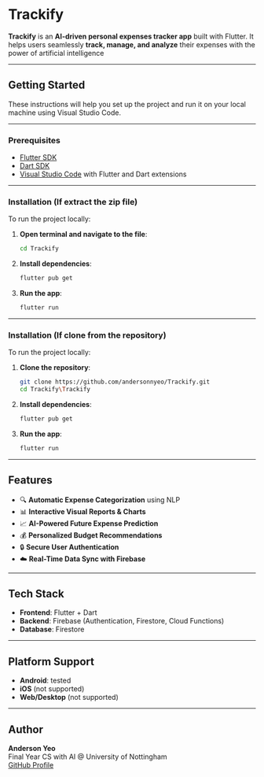# Trackify

**Trackify** is an **AI-driven personal expenses tracker app** built with Flutter. It helps users seamlessly **track, manage, and analyze** their expenses with the power of artificial intelligence

---

## Getting Started

These instructions will help you set up the project and run it on your local machine using Visual Studio Code.

---

### Prerequisites

- [Flutter SDK](https://flutter.dev/docs/get-started/install)
- [Dart SDK](https://dart.dev/get-dart)
- [Visual Studio Code](https://code.visualstudio.com/) with Flutter and Dart extensions

---

### Installation (If extract the zip file)
To run the project locally:

1. **Open terminal and navigate to the file**:
   ```bash
   cd Trackify
   ```

   
2. **Install dependencies**:
   ```bash
   flutter pub get
   ```


3. **Run the app**:
   ```bash
   flutter run
   ```

---


### Installation (If clone from the repository)
To run the project locally:

1. **Clone the repository**:
   ```bash
   git clone https://github.com/andersonnyeo/Trackify.git
   cd Trackify\Trackify
   ```

   
2. **Install dependencies**:
   ```bash
   flutter pub get
   ```


3. **Run the app**:
   ```bash
   flutter run
   ```
---

## Features

- 🔍 **Automatic Expense Categorization** using NLP
- 📊 **Interactive Visual Reports & Charts**
- 📈 **AI-Powered Future Expense Prediction**
- 💰 **Personalized Budget Recommendations**
- 🔒 **Secure User Authentication**
- ☁️ **Real-Time Data Sync with Firebase**


---

## Tech Stack

- **Frontend**: Flutter + Dart  
- **Backend**: Firebase (Authentication, Firestore, Cloud Functions)  
- **Database**: Firestore 


---

## Platform Support

- **Android**: tested
- **iOS** (not supported)
- **Web/Desktop** (not supported)


---


## Author

**Anderson Yeo**  
Final Year CS with AI @ University of Nottingham  
[GitHub Profile](https://github.com/andersonnyeo)
